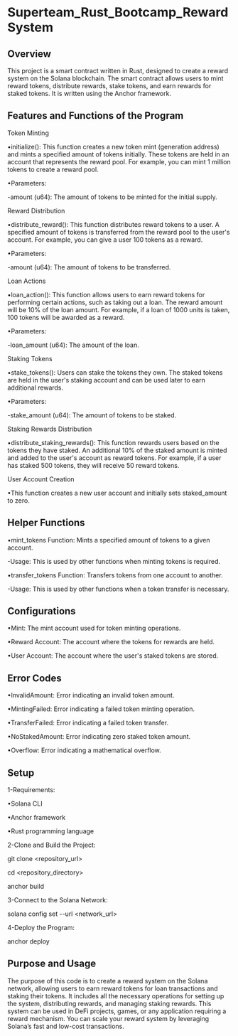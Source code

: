# Superteam_Rust_Bootcamp_RewardSystem
Overview
----------
This project is a smart contract written in Rust, designed to create a reward system on the Solana blockchain. The smart contract allows users to mint reward tokens, distribute rewards, stake tokens, and earn rewards for staked tokens. It is written using the Anchor framework.

Features and Functions of the Program
----------
Token Minting

•initialize(): This function creates a new token mint (generation address) and mints a specified amount of tokens initially. These tokens are held in an account that represents the reward pool. For example, you can mint 1 million tokens to create a reward pool.

•Parameters:

  -amount (u64): The amount of tokens to be minted for the initial supply.

Reward Distribution

•distribute_reward(): This function distributes reward tokens to a user. A specified amount of tokens is transferred from the reward pool to the user's account. For example, you can give a user 100 tokens as a reward.

•Parameters:

  -amount (u64): The amount of tokens to be transferred.

Loan Actions

•loan_action(): This function allows users to earn reward tokens for performing certain actions, such as taking out a loan. The reward amount will be 10% of the loan amount. For example, if a loan of 1000 units is taken, 100 tokens will be awarded as a reward.

•Parameters:

  -loan_amount (u64): The amount of the loan.

Staking Tokens

•stake_tokens(): Users can stake the tokens they own. The staked tokens are held in the user's staking account and can be used later to earn additional rewards.

•Parameters:

  -stake_amount (u64): The amount of tokens to be staked.

Staking Rewards Distribution

•distribute_staking_rewards(): This function rewards users based on the tokens they have staked. An additional 10% of the staked amount is minted and added to the user's account as reward tokens. For example, if a user has staked 500 tokens, they will receive 50 reward tokens.

User Account Creation

•This function creates a new user account and initially sets staked_amount to zero.

Helper Functions
----------
•mint_tokens Function: Mints a specified amount of tokens to a given account.

  -Usage: This is used by other functions when minting tokens is required.

•transfer_tokens Function: Transfers tokens from one account to another.

  -Usage: This is used by other functions when a token transfer is necessary.

Configurations
----------
•Mint: The mint account used for token minting operations.

•Reward Account: The account where the tokens for rewards are held.

•User Account: The account where the user's staked tokens are stored.

Error Codes
----------
•InvalidAmount: Error indicating an invalid token amount.

•MintingFailed: Error indicating a failed token minting operation.

•TransferFailed: Error indicating a failed token transfer.

•NoStakedAmount: Error indicating zero staked token amount.

•Overflow: Error indicating a mathematical overflow.

Setup
----------
1-Requirements:

•Solana CLI

•Anchor framework

•Rust programming language

2-Clone and Build the Project:

git clone <repository_url>

cd <repository_directory>

anchor build

3-Connect to the Solana Network:

solana config set --url <network_url>

4-Deploy the Program:

anchor deploy

Purpose and Usage
----------
The purpose of this code is to create a reward system on the Solana network, allowing users to earn reward tokens for loan transactions and staking their tokens. It includes all the necessary operations for setting up the system, distributing rewards, and managing staking rewards. This system can be used in DeFi projects, games, or any application requiring a reward mechanism. You can scale your reward system by leveraging Solana’s fast and low-cost transactions.
